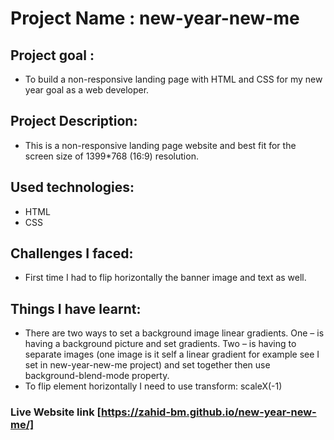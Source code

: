 # Project Name : new-year-new-me

## Project goal : 
* To build a non-responsive landing page with HTML and CSS for my new year goal as a web developer. 

## Project Description:

* This is a non-responsive landing page website and best fit for the screen size of 1399*768 (16:9) resolution.

## Used technologies:

* HTML
* CSS

## Challenges I faced: 
* First time I had to flip horizontally the banner image and  text as well. 

## Things I have learnt: 

* There are two ways  to set a background image linear gradients. One – is having a background picture and set gradients. Two – is having to separate images (one image is it self a linear gradient for  example see I set in new-year-new-me project) and  set together then use background-blend-mode property.
* To flip element horizontally I need to use transform: scaleX(-1)


### Live Website link [https://zahid-bm.github.io/new-year-new-me/]
